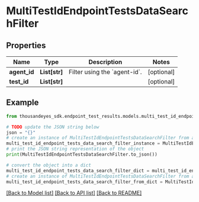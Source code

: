 # MultiTestIdEndpointTestsDataSearchFilter


## Properties

Name | Type | Description | Notes
------------ | ------------- | ------------- | -------------
**agent_id** | **List[str]** | Filter using the &#x60;agent-id&#x60;. | [optional] 
**test_id** | **List[str]** |  | [optional] 

## Example

```python
from thousandeyes_sdk.endpoint_test_results.models.multi_test_id_endpoint_tests_data_search_filter import MultiTestIdEndpointTestsDataSearchFilter

# TODO update the JSON string below
json = "{}"
# create an instance of MultiTestIdEndpointTestsDataSearchFilter from a JSON string
multi_test_id_endpoint_tests_data_search_filter_instance = MultiTestIdEndpointTestsDataSearchFilter.from_json(json)
# print the JSON string representation of the object
print(MultiTestIdEndpointTestsDataSearchFilter.to_json())

# convert the object into a dict
multi_test_id_endpoint_tests_data_search_filter_dict = multi_test_id_endpoint_tests_data_search_filter_instance.to_dict()
# create an instance of MultiTestIdEndpointTestsDataSearchFilter from a dict
multi_test_id_endpoint_tests_data_search_filter_from_dict = MultiTestIdEndpointTestsDataSearchFilter.from_dict(multi_test_id_endpoint_tests_data_search_filter_dict)
```
[[Back to Model list]](../README.md#documentation-for-models) [[Back to API list]](../README.md#documentation-for-api-endpoints) [[Back to README]](../README.md)


